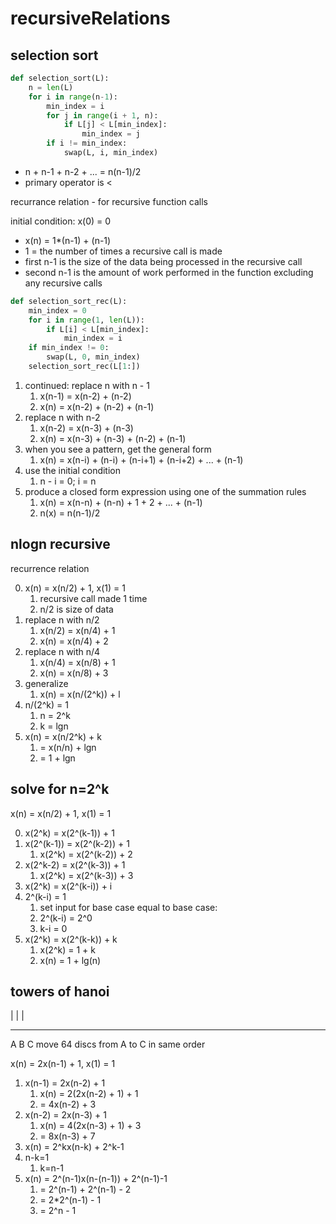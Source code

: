 # recursiveRelations

## selection sort

```python
def selection_sort(L):
    n = len(L)
    for i in range(n-1):
        min_index = i
        for j in range(i + 1, n):
            if L[j] < L[min_index]:
                min_index = j
        if i != min_index:
            swap(L, i, min_index)
```

- n + n-1 + n-2 + ... = n(n-1)/2
- primary operator is <

recurrance relation - for recursive function calls

initial condition: x(0) = 0

- x(n) = 1*(n-1) + (n-1)
- 1 = the number of times a recursive call is made
- first n-1 is the size of the data being processed in the recursive call
- second n-1 is the amount of work performed in the function excluding any recursive calls

```python
def selection_sort_rec(L):
    min_index = 0
    for i in range(1, len(L)):
        if L[i] < L[min_index]:
            min_index = i
    if min_index != 0:
        swap(L, 0, min_index)
    selection_sort_rec(L[1:])
```

1. continued: replace n with n - 1
   1. x(n-1) = x(n-2) + (n-2)
   2. x(n) = x(n-2) + (n-2) + (n-1)
2. replace n with n-2
   1. x(n-2) = x(n-3) + (n-3)
   2. x(n) = x(n-3) + (n-3) + (n-2) + (n-1)
3. when you see a pattern, get the general form
   1. x(n) = x(n-i) + (n-i) + (n-i+1) + (n-i+2) + ... + (n-1)
4. use the initial condition
   1. n - i = 0; i = n
5. produce a closed form expression using one of the summation rules
   1. x(n) = x(n-n) + (n-n) + 1 + 2 + ... + (n-1)
   2. n(x) = n(n-1)/2

## nlogn recursive

recurrence relation

0. x(n) = x(n/2) + 1, x(1) = 1
   1. recursive call made 1 time
   2. n/2 is size of data
1. replace n with n/2
   1. x(n/2) = x(n/4) + 1
   2. x(n) = x(n/4) + 2
2. replace n with n/4
   1. x(n/4) = x(n/8) + 1
   2. x(n) = x(n/8) + 3
3. generalize
   1. x(n) = x(n/(2^k)) + l
4. n/(2^k) = 1
   1. n = 2^k
   2. k = lgn
5. x(n) = x(n/2^k) + k
   1. = x(n/n) + lgn
   2. = 1 + lgn

## solve for n=2^k

x(n) = x(n/2) + 1, x(1) = 1

0. x(2^k) = x(2^(k-1)) + 1
1. x(2^(k-1)) = x(2^(k-2)) + 1
   1. x(2^k) = x(2^(k-2)) + 2
2. x(2^k-2) = x(2^(k-3)) + 1
   1. x(2^k) = x(2^(k-3)) + 3
3. x(2^k) = x(2^(k-i)) + i
4. 2^(k-i) = 1
   1. set input for base case equal to base case:
   2. 2^(k-i) = 2^0
   3. k-i = 0
5. x(2^k) = x(2^(k-k)) + k
   1. x(2^k) = 1 + k
   2. x(n) = 1 + lg(n)

## towers of hanoi

  |   |   |
 --- --- ---
  A   B   C
move 64 discs from A to C in same order

x(n) = 2x(n-1) + 1, x(1) = 1

1. x(n-1) = 2x(n-2) + 1
   1. x(n) = 2(2x(n-2) + 1) + 1
   2. = 4x(n-2) + 3
2. x(n-2) = 2x(n-3) + 1
   1. x(n) = 4(2x(n-3) + 1) + 3
   2. = 8x(n-3) + 7
3. x(n) = 2^kx(n-k) + 2^k-1
4. n-k=1
   1. k=n-1
5. x(n) = 2^(n-1)x(n-(n-1)) + 2^(n-1)-1
   1. = 2^(n-1) + 2^(n-1) - 2
   2. = 2*2^(n-1) - 1
   3. = 2^n - 1
